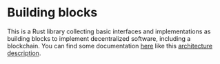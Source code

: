 Building blocks
===============

This is a Rust library collecting basic interfaces and implementations as building blocks to implement decentralized software, including a blockchain.
You can find some documentation [here](doc) like this
[architecture description](doc/Architecture.md).